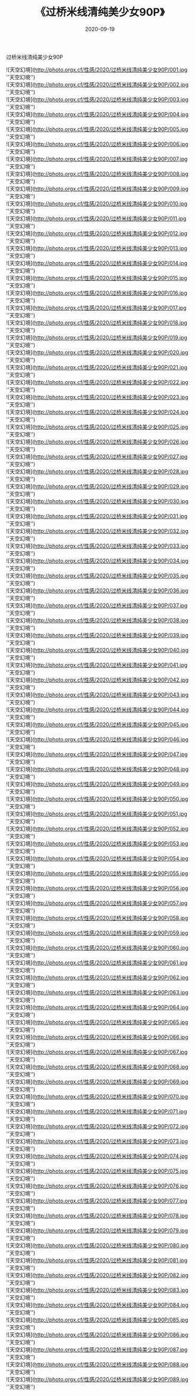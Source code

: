 ﻿---
layout: post
title:  《过桥米线清纯美少女90P》
date:   2020-09-19
image: http://photo.orgx.cf/性感/2020/过桥米线清纯美少女90P/000.jpg
categories: [美女, 性感, 泳衣]
---

过桥米线清纯美少女90P



![天空幻境](http://photo.orgx.cf/性感/2020/过桥米线清纯美少女90P/001.jpg ''天空幻境'') <br>
![天空幻境](http://photo.orgx.cf/性感/2020/过桥米线清纯美少女90P/002.jpg ''天空幻境'') <br>
![天空幻境](http://photo.orgx.cf/性感/2020/过桥米线清纯美少女90P/003.jpg ''天空幻境'') <br>
![天空幻境](http://photo.orgx.cf/性感/2020/过桥米线清纯美少女90P/004.jpg ''天空幻境'') <br>
![天空幻境](http://photo.orgx.cf/性感/2020/过桥米线清纯美少女90P/005.jpg ''天空幻境'') <br>
![天空幻境](http://photo.orgx.cf/性感/2020/过桥米线清纯美少女90P/006.jpg ''天空幻境'') <br>
![天空幻境](http://photo.orgx.cf/性感/2020/过桥米线清纯美少女90P/007.jpg ''天空幻境'') <br>
![天空幻境](http://photo.orgx.cf/性感/2020/过桥米线清纯美少女90P/008.jpg ''天空幻境'') <br>
![天空幻境](http://photo.orgx.cf/性感/2020/过桥米线清纯美少女90P/009.jpg ''天空幻境'') <br>
![天空幻境](http://photo.orgx.cf/性感/2020/过桥米线清纯美少女90P/010.jpg ''天空幻境'') <br>
![天空幻境](http://photo.orgx.cf/性感/2020/过桥米线清纯美少女90P/011.jpg ''天空幻境'') <br>
![天空幻境](http://photo.orgx.cf/性感/2020/过桥米线清纯美少女90P/012.jpg ''天空幻境'') <br>
![天空幻境](http://photo.orgx.cf/性感/2020/过桥米线清纯美少女90P/013.jpg ''天空幻境'') <br>
![天空幻境](http://photo.orgx.cf/性感/2020/过桥米线清纯美少女90P/014.jpg ''天空幻境'') <br>
![天空幻境](http://photo.orgx.cf/性感/2020/过桥米线清纯美少女90P/015.jpg ''天空幻境'') <br>
![天空幻境](http://photo.orgx.cf/性感/2020/过桥米线清纯美少女90P/016.jpg ''天空幻境'') <br>
![天空幻境](http://photo.orgx.cf/性感/2020/过桥米线清纯美少女90P/017.jpg ''天空幻境'') <br>
![天空幻境](http://photo.orgx.cf/性感/2020/过桥米线清纯美少女90P/018.jpg ''天空幻境'') <br>
![天空幻境](http://photo.orgx.cf/性感/2020/过桥米线清纯美少女90P/019.jpg ''天空幻境'') <br>
![天空幻境](http://photo.orgx.cf/性感/2020/过桥米线清纯美少女90P/020.jpg ''天空幻境'') <br>
![天空幻境](http://photo.orgx.cf/性感/2020/过桥米线清纯美少女90P/021.jpg ''天空幻境'') <br>
![天空幻境](http://photo.orgx.cf/性感/2020/过桥米线清纯美少女90P/022.jpg ''天空幻境'') <br>
![天空幻境](http://photo.orgx.cf/性感/2020/过桥米线清纯美少女90P/023.jpg ''天空幻境'') <br>
![天空幻境](http://photo.orgx.cf/性感/2020/过桥米线清纯美少女90P/024.jpg ''天空幻境'') <br>
![天空幻境](http://photo.orgx.cf/性感/2020/过桥米线清纯美少女90P/025.jpg ''天空幻境'') <br>
![天空幻境](http://photo.orgx.cf/性感/2020/过桥米线清纯美少女90P/026.jpg ''天空幻境'') <br>
![天空幻境](http://photo.orgx.cf/性感/2020/过桥米线清纯美少女90P/027.jpg ''天空幻境'') <br>
![天空幻境](http://photo.orgx.cf/性感/2020/过桥米线清纯美少女90P/028.jpg ''天空幻境'') <br>
![天空幻境](http://photo.orgx.cf/性感/2020/过桥米线清纯美少女90P/029.jpg ''天空幻境'') <br>
![天空幻境](http://photo.orgx.cf/性感/2020/过桥米线清纯美少女90P/030.jpg ''天空幻境'') <br>
![天空幻境](http://photo.orgx.cf/性感/2020/过桥米线清纯美少女90P/031.jpg ''天空幻境'') <br>
![天空幻境](http://photo.orgx.cf/性感/2020/过桥米线清纯美少女90P/032.jpg ''天空幻境'') <br>
![天空幻境](http://photo.orgx.cf/性感/2020/过桥米线清纯美少女90P/033.jpg ''天空幻境'') <br>
![天空幻境](http://photo.orgx.cf/性感/2020/过桥米线清纯美少女90P/034.jpg ''天空幻境'') <br>
![天空幻境](http://photo.orgx.cf/性感/2020/过桥米线清纯美少女90P/035.jpg ''天空幻境'') <br>
![天空幻境](http://photo.orgx.cf/性感/2020/过桥米线清纯美少女90P/036.jpg ''天空幻境'') <br>
![天空幻境](http://photo.orgx.cf/性感/2020/过桥米线清纯美少女90P/037.jpg ''天空幻境'') <br>
![天空幻境](http://photo.orgx.cf/性感/2020/过桥米线清纯美少女90P/038.jpg ''天空幻境'') <br>
![天空幻境](http://photo.orgx.cf/性感/2020/过桥米线清纯美少女90P/039.jpg ''天空幻境'') <br>
![天空幻境](http://photo.orgx.cf/性感/2020/过桥米线清纯美少女90P/040.jpg ''天空幻境'') <br>
![天空幻境](http://photo.orgx.cf/性感/2020/过桥米线清纯美少女90P/041.jpg ''天空幻境'') <br>
![天空幻境](http://photo.orgx.cf/性感/2020/过桥米线清纯美少女90P/042.jpg ''天空幻境'') <br>
![天空幻境](http://photo.orgx.cf/性感/2020/过桥米线清纯美少女90P/043.jpg ''天空幻境'') <br>
![天空幻境](http://photo.orgx.cf/性感/2020/过桥米线清纯美少女90P/044.jpg ''天空幻境'') <br>
![天空幻境](http://photo.orgx.cf/性感/2020/过桥米线清纯美少女90P/045.jpg ''天空幻境'') <br>
![天空幻境](http://photo.orgx.cf/性感/2020/过桥米线清纯美少女90P/046.jpg ''天空幻境'') <br>
![天空幻境](http://photo.orgx.cf/性感/2020/过桥米线清纯美少女90P/047.jpg ''天空幻境'') <br>
![天空幻境](http://photo.orgx.cf/性感/2020/过桥米线清纯美少女90P/048.jpg ''天空幻境'') <br>
![天空幻境](http://photo.orgx.cf/性感/2020/过桥米线清纯美少女90P/049.jpg ''天空幻境'') <br>
![天空幻境](http://photo.orgx.cf/性感/2020/过桥米线清纯美少女90P/050.jpg ''天空幻境'') <br>
![天空幻境](http://photo.orgx.cf/性感/2020/过桥米线清纯美少女90P/051.jpg ''天空幻境'') <br>
![天空幻境](http://photo.orgx.cf/性感/2020/过桥米线清纯美少女90P/052.jpg ''天空幻境'') <br>
![天空幻境](http://photo.orgx.cf/性感/2020/过桥米线清纯美少女90P/053.jpg ''天空幻境'') <br>
![天空幻境](http://photo.orgx.cf/性感/2020/过桥米线清纯美少女90P/054.jpg ''天空幻境'') <br>
![天空幻境](http://photo.orgx.cf/性感/2020/过桥米线清纯美少女90P/055.jpg ''天空幻境'') <br>
![天空幻境](http://photo.orgx.cf/性感/2020/过桥米线清纯美少女90P/056.jpg ''天空幻境'') <br>
![天空幻境](http://photo.orgx.cf/性感/2020/过桥米线清纯美少女90P/057.jpg ''天空幻境'') <br>
![天空幻境](http://photo.orgx.cf/性感/2020/过桥米线清纯美少女90P/058.jpg ''天空幻境'') <br>
![天空幻境](http://photo.orgx.cf/性感/2020/过桥米线清纯美少女90P/059.jpg ''天空幻境'') <br>
![天空幻境](http://photo.orgx.cf/性感/2020/过桥米线清纯美少女90P/060.jpg ''天空幻境'') <br>
![天空幻境](http://photo.orgx.cf/性感/2020/过桥米线清纯美少女90P/061.jpg ''天空幻境'') <br>
![天空幻境](http://photo.orgx.cf/性感/2020/过桥米线清纯美少女90P/062.jpg ''天空幻境'') <br>
![天空幻境](http://photo.orgx.cf/性感/2020/过桥米线清纯美少女90P/063.jpg ''天空幻境'') <br>
![天空幻境](http://photo.orgx.cf/性感/2020/过桥米线清纯美少女90P/064.jpg ''天空幻境'') <br>
![天空幻境](http://photo.orgx.cf/性感/2020/过桥米线清纯美少女90P/065.jpg ''天空幻境'') <br>
![天空幻境](http://photo.orgx.cf/性感/2020/过桥米线清纯美少女90P/066.jpg ''天空幻境'') <br>
![天空幻境](http://photo.orgx.cf/性感/2020/过桥米线清纯美少女90P/067.jpg ''天空幻境'') <br>
![天空幻境](http://photo.orgx.cf/性感/2020/过桥米线清纯美少女90P/068.jpg ''天空幻境'') <br>
![天空幻境](http://photo.orgx.cf/性感/2020/过桥米线清纯美少女90P/069.jpg ''天空幻境'') <br>
![天空幻境](http://photo.orgx.cf/性感/2020/过桥米线清纯美少女90P/070.jpg ''天空幻境'') <br>
![天空幻境](http://photo.orgx.cf/性感/2020/过桥米线清纯美少女90P/071.jpg ''天空幻境'') <br>
![天空幻境](http://photo.orgx.cf/性感/2020/过桥米线清纯美少女90P/072.jpg ''天空幻境'') <br>
![天空幻境](http://photo.orgx.cf/性感/2020/过桥米线清纯美少女90P/073.jpg ''天空幻境'') <br>
![天空幻境](http://photo.orgx.cf/性感/2020/过桥米线清纯美少女90P/074.jpg ''天空幻境'') <br>
![天空幻境](http://photo.orgx.cf/性感/2020/过桥米线清纯美少女90P/075.jpg ''天空幻境'') <br>
![天空幻境](http://photo.orgx.cf/性感/2020/过桥米线清纯美少女90P/076.jpg ''天空幻境'') <br>
![天空幻境](http://photo.orgx.cf/性感/2020/过桥米线清纯美少女90P/077.jpg ''天空幻境'') <br>
![天空幻境](http://photo.orgx.cf/性感/2020/过桥米线清纯美少女90P/078.jpg ''天空幻境'') <br>
![天空幻境](http://photo.orgx.cf/性感/2020/过桥米线清纯美少女90P/079.jpg ''天空幻境'') <br>
![天空幻境](http://photo.orgx.cf/性感/2020/过桥米线清纯美少女90P/080.jpg ''天空幻境'') <br>
![天空幻境](http://photo.orgx.cf/性感/2020/过桥米线清纯美少女90P/081.jpg ''天空幻境'') <br>
![天空幻境](http://photo.orgx.cf/性感/2020/过桥米线清纯美少女90P/082.jpg ''天空幻境'') <br>
![天空幻境](http://photo.orgx.cf/性感/2020/过桥米线清纯美少女90P/083.jpg ''天空幻境'') <br>
![天空幻境](http://photo.orgx.cf/性感/2020/过桥米线清纯美少女90P/084.jpg ''天空幻境'') <br>
![天空幻境](http://photo.orgx.cf/性感/2020/过桥米线清纯美少女90P/085.jpg ''天空幻境'') <br>
![天空幻境](http://photo.orgx.cf/性感/2020/过桥米线清纯美少女90P/086.jpg ''天空幻境'') <br>
![天空幻境](http://photo.orgx.cf/性感/2020/过桥米线清纯美少女90P/087.jpg ''天空幻境'') <br>
![天空幻境](http://photo.orgx.cf/性感/2020/过桥米线清纯美少女90P/088.jpg ''天空幻境'') <br>
![天空幻境](http://photo.orgx.cf/性感/2020/过桥米线清纯美少女90P/089.jpg ''天空幻境'') <br>